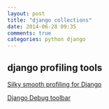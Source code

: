 ```yaml
---
layout: post
title: "django collections"
date: 2014-06-28 09:35
comments: true
categories: python django
---
```


## django profiling tools

[Silky smooth profiling for Django][1]

[Django Debug toolbar][2]


[1]: https://github.com/mtford90/silk
[2]: https://github.com/django-debug-toolbar/django-debug-toolbar
